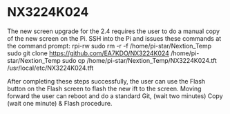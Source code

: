 # NX3224K024
The new screen upgrade for the 2.4 requires the user to do a manual copy of the new screen on the Pi. 
SSH into the Pi and issues these commands at the command prompt:
rpi-rw
sudo rm -r -f /home/pi-star/Nextion_Temp
sudo git clone https://github.com/EA7KDO/NX3224K024 /home/pi-star/Nextion_Temp
sudo cp /home/pi-star/Nextion_Temp/NX3224K024.tft /usr/local/etc/NX3224K024.tft

After completing these steps successfully, the user can use the Flash button on the Flash screen to flash the new ift to the screen.
Moving forward the user can reboot and do a standard Git, (wait two minutes) Copy (wait one  minute) & Flash procedure.

